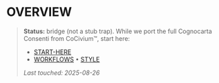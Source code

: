 <!-- status: stub; target: 150+ words -->
# OVERVIEW

> **Status:** bridge (not a stub trap).
> While we port the full Cognocarta Consenti from CoCivium™, start here:
> - [START-HERE](../START-HERE.md)
> - [WORKFLOWS](../WORKFLOWS.md) • [STYLE](../STYLE.md)
>
> _Last touched: 2025-08-26_




